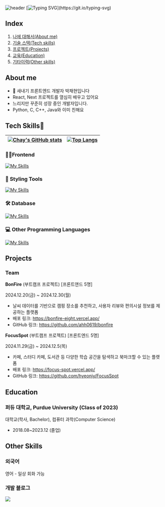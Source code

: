 ![header](https://capsule-render.vercel.app/api?type=waving&color=C6E7FF&height=300&section=header&text=Chay%20Park&fontSize=90)
[![Typing SVG](https://readme-typing-svg.demolab.com?font=Courier+New&weight=700&pause=1000&color=23799F&background=FFFFFF00&width=435&lines=안녕하세요!;코딩하는+감자+박채현입니다!!)](https://git.io/typing-svg)

## Index
1. [나에 대해서(About me)](#about-me)
2. [기술 스택(Tech skills)](#tech-skills)
3. [프로젝트(Projects)](#projects)
4. [교육(Education)](#education)
5. [기타이력(Other skills)](#other-skills)

## About me

- 🌱 새내기 프론트엔드 개발자 박채현입니다
- React, Next 프로젝트를 열심히 배우고 있어요
- 느리지만 꾸준히 성장 중인 개발자입니다.
- Python, C, C++, Java와 이미 친해요

## Tech Skills💪

| [![Chay's GitHub stats](https://github-readme-stats.vercel.app/api?username=chay140&show_icons=true&theme=transparent&hide=stars,issues&count_private=true&hide_border=true)](https://github.com/anuraghazra/github-readme-stats) | [![Top Langs](https://github-readme-stats.vercel.app/api/top-langs/?username=chay140&layout=compact&hide_border=true)](https://github.com/anuraghazra/github-readme-stats) |
| --------------------------------------------------------------------------------------------------------------------------------------------------------------------------------------------------------------------------------- | -------------------------------------------------------------------------------------------------------------------------------------------------------------------------- |

### 🧑‍💻Frontend

[![My Skills](https://skillicons.dev/icons?i=react,next,ts,js,html,css&theme=dark)](https://skillicons.dev)

### 🎨 Styling Tools

[![My Skills](https://skillicons.dev/icons?i=tailwind,styledcomponents,bootstrap&theme=dark)](https://skillicons.dev)

### 🛠️ Database

[![My Skills](https://skillicons.dev/icons?i=supabase,firebase&theme=dark)](https://skillicons.dev)

### 💻 Other Programming Languages

[![My Skills](https://skillicons.dev/icons?i=python,c,cpp,java,r&theme=dark)](https://skillicons.dev)

## Projects 
### Team
**BonFire** (부트캠프 프로젝트) [프론트앤드 5명]

2024.12.20(금) ~ 2024.12.30(월)
* 날씨 데이터를 기반으로 캠핑 장소를 추천하고, 사용자 리뷰와 편의시설 정보를 제공하는 플랫폼
* 배포 링크: https://bonfire-eight.vercel.app/
* GitHub 링크: https://github.com/ahh0619/bonfire

**FocusSpot** (부트캠프 프로젝트) [프론트엔드 5명]

2024.11.29(금) ~ 2024.12.5(목)
* 카페, 스터디 카페, 도서관 등 다양한 학습 공간을 탐색하고 북마크할 수 있는 플랫폼
* 배포 링크: https://focus-spot.vercel.app/
* GitHub 링크: https://github.com/hyeonjy/FocusSpot

<!-- ### Personal -->
<!-- ## Portfolio -->

## Education
### 퍼듀 대학교, Purdue University (Class of 2023)
대학교(학사, Bachelor), 컴퓨터 과학(Computer Science)
* 2018.08~2023.12 (졸업)

## Other Skills
### 외국어
영어 - 일상 회화 가능

### 개발 블로그
<a href="https://velog.io/@chay140/" target="_blank"><img src="https://img.shields.io/badge/Velog-20C997?style=for-the-badge&logo=Apache&logoColor=black"/>


<!--
**chay140/chay140** is a ✨ _special_ ✨ repository because its `README.md` (this file) appears on your GitHub profile.

Here are some ideas to get you started:

- 🔭 I’m currently working on ...
- 🌱 I’m currently learning ...
- 👯 I’m looking to collaborate on ...
- 🤔 I’m looking for help with ...
- 💬 Ask me about ...
- 📫 How to reach me: ...
- 😄 Pronouns: ...
- ⚡ Fun fact: ...
제발 되라ㅏㅏㅏ
-->
